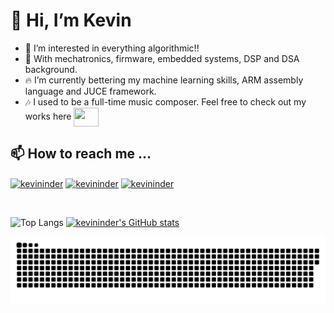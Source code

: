 <h1>👋 Hi, I’m Kevin</h1>

- 👀 I’m interested in everything algorithmic!!
- 🏫 With mechatronics, firmware, embedded systems, DSP and DSA background.
- 🔥 I’m currently bettering my machine learning skills, ARM assembly language and JUCE framework.
- 🎶 I used to be a full-time music composer. Feel free to check out my works here <a href="https://soundcloud.com/kevininder?utm_source=clipboard&utm_medium=text&utm_campaign=social_sharing" target="blank"><img align="center" src="https://camo.githubusercontent.com/ac239c1cbda77e625469bb2f8ec0723c2ab50f5e8e55ec271a58629dedf0cb31/68747470733a2f2f6564656e742e6769746875622e696f2f537570657254696e7949636f6e732f696d616765732f7376672f736f756e64636c6f75642e737667" height="30" width="40" /></a>

<h2>📫 How to reach me ...</h2>
<p align="left">
<a href="https://www.linkedin.com/in/kevininder" target="blank"><img align="center" src="https://raw.githubusercontent.com/rahuldkjain/github-profile-readme-generator/master/src/images/icons/Social/linked-in-alt.svg" alt="kevininder" height="30" width="40" /></a>
<a href="https://www.instagram.com/kevinstaaaaa/" target="blank"><img align="center" src="https://raw.githubusercontent.com/rahuldkjain/github-profile-readme-generator/master/src/images/icons/Social/instagram.svg" alt="kevininder" height="30" width="40" /></a>
<a href="https://www.leetcode.com/kevininder" target="blank"><img align="center" src="https://raw.githubusercontent.com/rahuldkjain/github-profile-readme-generator/master/src/images/icons/Social/leet-code.svg" alt="kevininder" height="30" width="40" /></a>
</p>

&emsp;

![Top Langs](https://github-readme-stats.vercel.app/api/top-langs/?username=kevininder&layout=compact&langs_count=8)
[![kevininder's GitHub stats](https://github-readme-stats.vercel.app/api?username=kevininder)](https://github.com/anuraghazra/github-readme-stats)

![snake](https://github.com/kevininder/kevininder/blob/manual-run-output/only-svg/github-contribution-grid-snake.svg)
